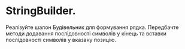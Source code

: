 StringBuilder.
=======================

Реалізуйте шалон Будівельник для формування рядка. 
Передбачте методи додавання послідовності символів 
у кінець та вставки послідовності символів у вказану позицію.
